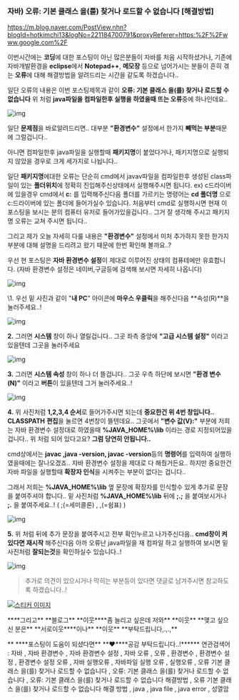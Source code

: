 ### 자바) 오류: 기본 클래스 을(를) 찾거나 로드할 수 없습니다 [해결방법]

https://m.blog.naver.com/PostView.nhn?blogId=hotkimchi13&logNo=221184700791&proxyReferer=https:%2F%2Fwww.google.com%2F



이번시간에는 **코딩**에 대한 포스팅이 아닌
많은분들이 자바를 처음 시작하셨거나, 기존에 자바개발환경을
**eclipse**에서 **Notepad++**, **메모장** 등으로 넘어가시는 분들이 흔히
겪는 **오류**에 대해 해결방법을 알려드리는 시간을 같도록 하겠습니다..

일단 오류의 내용은 이번 포스팅제목과 같이
**오류: 기본 클래스 을(를) 찾거나 로드할 수 없습니다**
위 처럼 **java파일을 컴파일한후 실행을 하였을때 뜨는 오류**중에 하나인데요..

![img](https://mblogthumb-phinf.pstatic.net/MjAxODAxMTRfMTMg/MDAxNTE1ODk0Mzc2MTcw.oQjamLSWp1hpZX_52iNYfsCscdL6l1Lgk3fcOiUYJaQg.wovLYvWEvxQ76GLlrom-Njzp8o5diipsoO64ymmc71gg.JPEG.hotkimchi13/-1.jpg?type=w800)



일단 **문제점**을 바로알려드리면.. 대부분 **"****환경변수****"** 설정에서 한가지
**빼먹는 부분**때문에 그럴겁니다..

아니면 컴파일한후 java파일을 실행할때 **패키지명**이 붙었다거나, 패키지명으로 실행되지
않았을 경우로 크게 세가지로 나뉩니다..

일단 **패키지명**에대한 오류는 단순히 cmd에서 javav파일을 컴파일한후 생성된
class파일이 있는 **폴더위치**에 정확히 진입해주신상태에서 실행해주시면 됩니다.
ex) c드라이버에 있을경우 cmd에서 **c:** 를 입력해주신다음 폴더를 가르키는 명령어는
**cd 폴더명** 으로 c:드라이버에 있는 폴더에 들어가실수 있습니다.
처음부터 cmd로 실행하시면 현재 이 포스팅을 보시는 분의 컴퓨터 유저로 들어가있을겁니다..
그거 잘 생각해 주시고 패키지명 오류는 교쳐 주시면 됩니다..

그리고 제가 오늘 자세히 다룰 내용은 **"환경변수"** 설정에서 미처 추가하지 못한
한가지 부분에 대해 설명을 드리려고 왔기 때문에
한번 확인해 볼까요..?






우선 현 포스팅은 **자바 환경변수 설정**이 제대로 이루어진 상태의 컴퓨테에만 유효합니다.
(자바 환경변수 설정은 네이버,구글등에 검색해 보시면 자세히 나옵니다)



![img](https://mblogthumb-phinf.pstatic.net/MjAxODAxMTRfMjk3/MDAxNTE1ODk1OTY0MDQ5.3UaA7gk-hQXSkMh0odm9lIZBiSmzhaTkL8xee7IHQ1Mg.m5hdFSPEhSSxMV7aamLIgjUnD3Gbd98QQX6PxQASDsgg.JPEG.hotkimchi13/image_8825636401515895834604.jpg?type=w800)

\1. 우선 밑 사진과 같이 "**내 PC**" 아이콘에 **마우스 우클릭**을 해주신다음
**속성(R)**을 눌러주세요..!

![img](https://mblogthumb-phinf.pstatic.net/MjAxODAxMTRfMTA2/MDAxNTE1ODkzNDMxNDUx.V0wr6S27VLKLNaOi7YjLgv0758ut3iD0Fh6d71NS6jAg.PrdBQPjsnsRyPAGqHH7ClFM6UvvCJsIAK_NU1OrbarUg.JPEG.hotkimchi13/1.jpg?type=w800)




**2.** 그러면 **시스템** 창이 하나 열릴겁니다.. 그곳 좌측 중앙에 
**"고급 시스템 설정"** 이라고 있을텐데 그곳을 눌러주세요

![img](https://mblogthumb-phinf.pstatic.net/MjAxODAxMTRfMjQ1/MDAxNTE1ODkzNTE3Mzc2.D697wwvKUFewrt3lk5PNMTkeHwL6qpxqy-3iB_XivX8g.7rwsi3FxtA74DsWWZ2suN4f8UXyFcrk0B0ZjbxhfsoIg.JPEG.hotkimchi13/2.jpg?type=w800)




**3.** 그러면 **시스템 속성** 창이 하나 더 뜰겁니다..
그곳 우측 하단에 보시면 **"환경 변수(N)"** 이라고 **버튼**이 있을텐데
그거 눌러주세요..!

![img](https://mblogthumb-phinf.pstatic.net/MjAxODAxMTRfMTgz/MDAxNTE1ODkzNTc4MjY3.xSdRhTqZjylsgQRr_aPvm2271qLT6OSyizzaRJ_-_M4g.Or-n-louC0qxmr0pyOmJaolWCtL4NAEs6GMgfQJoOeUg.JPEG.hotkimchi13/3.jpg?type=w800)




**4.** 위 사진처럼 **1,2,3,4 순서**로 들어가주시면 되는데
**중요한건 위 4번 창입니다..**
**CLASSPATH** **편집**을 눌르면 4번창이 뜰텐데요..
그곳에서 **"변수 값(V):"** 부분에 저희는 자바 환경변수 설정대로 하였을때
**%JAVA_HOME%\lib** 이라는 경로 지정되어있을겁니다..
위 처럼 되어 있다고요? **그럼 당연히 안됩니다..**

cmd상에서는 **javac ,java -version, javac -version**등의 **명령어**를
입력하여 실행하였을때에는 잘나오겠죠.. 자바 환경변수 설정을 제대로 다 해줬거든요..
하지만 중요한건 자바 파일을 실행할때 **확장자 인식**을 시켜주는 부분이 없다는 겁니다..

그래서 저희는 **%JAVA_HOME%\lib** 옆 문장에 확장자를 인식할수 있게
추가로 문장을 붙여주셔야 합니다.. 밑 사진처럼 
**%JAVA_HOME%\lib** 뒤에 **;.;** 을 붙여보시거나 **;.** 을 붙여주세요..!
( ;(=세미콜론) , ,(=쉼표) )

![img](https://mblogthumb-phinf.pstatic.net/MjAxODAxMTRfMzEg/MDAxNTE1ODkzODIyNjIy.-znILFPDbcuOCgB7TwvPsOCX0LgTDGRLfOqmZEALmcMg.fEdPqh8oXim9JxySQcA1AfBZffWcOTHjfz0wYgcVXTkg.JPEG.hotkimchi13/5.jpg?type=w800)




**5.** 위 처럼 뒤에 추가 문장을 붙여주시고 전부 확인누르고 나가주신다음..
**cmd창이 켜있다면 재시작** 해주신다음
아까 오류난 java파일을 재 컴파일 하고 실행하여 보시면 밑 사진처럼
**잘되는것**을 확인하실수 있습니다..!

![img](https://mblogthumb-phinf.pstatic.net/MjAxODAxMTRfMjk1/MDAxNTE1ODk0MzU0Mzky.afUUa_C2N8GdxqL44_lv0lo8OLxmi81pTM-Wnfnekkcg.MnUfbyyHXNUbR0ZX6SnfB_DOHBJcHdLerZTr9gCfFx0g.JPEG.hotkimchi13/5.jpg?type=w800)

> 추가로 의견이 있으시거나
> 막히는 부분등이 있다면 댓글로
> 남겨주시면 참고하도록
> 하겠습니다..!

[![스티커 이미지](https://storep-phinf.pstatic.net/banyapeach_03/original_4.png?type=p100_100)](https://m.blog.naver.com/PostView.nhn?blogId=hotkimchi13&logNo=221184700791&proxyReferer=https:%2F%2Fwww.google.com%2F#)



***\**\*그리고\*\* \*\*블로그\*\* \*\*이웃\*\*\*\*좀 늘리고 싶은데 저와\*\* 
\*\*이웃\*\* \*\*맺고 싶으신 분은\*\* \*\*서로이웃\*\*\*\*이나\*\* \*\*이웃\*\* \*\*부탁드립니다,.,.,\*\*

\*\*
\*\*\*\*포스팅이 도움이 되셨다면\*\* \*\*♥\*\*\*\*공감 부탁드립니다..!\*\**\***
연관검색어 : 자바 , 자바 환경변수 , 자바 환경변수 설정 , 자바 오류 , 오류 , 환경변수 , 환경변수 설정 , 환경변수 설정 오류 , 
자바 실행오류 , 자바파일 실행 오류 , 실행오류 , 오류 기본 클래스 을(를) 찾거나 로드할 수 없습니다 , 
오류: 기본 클래스 을(를) 찾거나 로드할 수 없습니다 , 오류: 기본 클래스 을(를) 찾거나 로드할 수 없습니다 해결방법 , 
오류 기본 클래스 을(를) 찾거나 로드할 수 없습니다 해결 방법 , java , java file , java error , 성열암